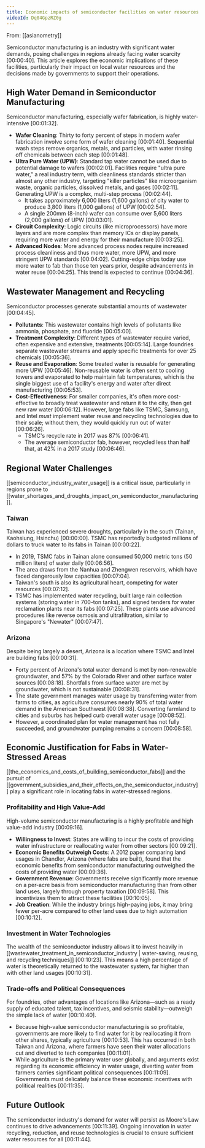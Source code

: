 ```yaml
---
title: Economic impacts of semiconductor facilities on water resources
videoId: Dq04GpzRZ0g
---
```


From: [[asianometry]] <br/> 

Semiconductor manufacturing is an industry with significant water demands, posing challenges in regions already facing water scarcity <a class="yt-timestamp" data-t="00:00:40">[00:00:40]</a>. This article explores the economic implications of these facilities, particularly their impact on local water resources and the decisions made by governments to support their operations.

## High Water Demand in Semiconductor Manufacturing

Semiconductor manufacturing, especially wafer fabrication, is highly water-intensive <a class="yt-timestamp" data-t="00:01:32">[00:01:32]</a>.
*   **Wafer Cleaning**: Thirty to forty percent of steps in modern wafer fabrication involve some form of wafer cleaning <a class="yt-timestamp" data-t="00:01:40">[00:01:40]</a>. Sequential wash steps remove organics, metals, and particles, with water rinsing off chemicals between each step <a class="yt-timestamp" data-t="00:01:48">[00:01:48]</a>.
*   **Ultra Pure Water (UPW)**: Standard tap water cannot be used due to potential damage to wafers <a class="yt-timestamp" data-t="00:02:01">[00:02:01]</a>. Facilities require "ultra pure water," a real industry term, with cleanliness standards stricter than almost any other industry, targeting "killer particles" like microorganism waste, organic particles, dissolved metals, and gases <a class="yt-timestamp" data-t="00:02:11">[00:02:11]</a>. Generating UPW is a complex, multi-step process <a class="yt-timestamp" data-t="00:02:44">[00:02:44]</a>.
    *   It takes approximately 6,000 liters (1,600 gallons) of city water to produce 3,800 liters (1,000 gallons) of UPW <a class="yt-timestamp" data-t="00:02:54">[00:02:54]</a>.
    *   A single 200mm (8-inch) wafer can consume over 5,600 liters (2,000 gallons) of UPW <a class="yt-timestamp" data-t="00:03:01">[00:03:01]</a>.
*   **Circuit Complexity**: Logic circuits (like microprocessors) have more layers and are more complex than memory ICs or display panels, requiring more water and energy for their manufacture <a class="yt-timestamp" data-t="00:03:25">[00:03:25]</a>.
*   **Advanced Nodes**: More advanced process nodes require increased process cleanliness and thus more water, more UPW, and more stringent UPW standards <a class="yt-timestamp" data-t="00:04:02">[00:04:02]</a>. Cutting-edge chips today use more water to fab than those ten years prior, despite advancements in water reuse <a class="yt-timestamp" data-t="00:04:25">[00:04:25]</a>. This trend is expected to continue <a class="yt-timestamp" data-t="00:04:36">[00:04:36]</a>.

## Wastewater Management and Recycling

Semiconductor processes generate substantial amounts of wastewater <a class="yt-timestamp" data-t="00:04:45">[00:04:45]</a>.
*   **Pollutants**: This wastewater contains high levels of pollutants like ammonia, phosphate, and fluoride <a class="yt-timestamp" data-t="00:05:00">[00:05:00]</a>.
*   **Treatment Complexity**: Different types of wastewater require varied, often expensive and extensive, treatments <a class="yt-timestamp" data-t="00:05:14">[00:05:14]</a>. Large foundries separate wastewater streams and apply specific treatments for over 25 chemicals <a class="yt-timestamp" data-t="00:05:36">[00:05:36]</a>.
*   **Reuse and Evaporation**: Some treated water is reusable for generating more UPW <a class="yt-timestamp" data-t="00:05:46">[00:05:46]</a>. Non-reusable water is often sent to cooling towers and evaporated to help maintain fab temperatures, which is the single biggest use of a facility's energy and water after direct manufacturing <a class="yt-timestamp" data-t="00:05:53">[00:05:53]</a>.
*   **Cost-Effectiveness**: For smaller companies, it's often more cost-effective to broadly treat wastewater and return it to the city, then get new raw water <a class="yt-timestamp" data-t="00:06:12">[00:06:12]</a>. However, large fabs like TSMC, Samsung, and Intel *must* implement water reuse and recycling technologies due to their scale; without them, they would quickly run out of water <a class="yt-timestamp" data-t="00:06:26">[00:06:26]</a>.
    *   TSMC's recycle rate in 2017 was 87% <a class="yt-timestamp" data-t="00:06:41">[00:06:41]</a>.
    *   The average semiconductor fab, however, recycled less than half that, at 42% in a 2017 study <a class="yt-timestamp" data-t="00:06:46">[00:06:46]</a>.

## Regional Water Challenges
[[semiconductor_industry_water_usage]] is a critical issue, particularly in regions prone to [[water_shortages_and_droughts_impact_on_semiconductor_manufacturing]].

### Taiwan
Taiwan has experienced severe droughts, particularly in the south (Tainan, Kaohsiung, Hsinchu) <a class="yt-timestamp" data-t="00:00:00">[00:00:00]</a>. TSMC has reportedly budgeted millions of dollars to truck water to its fabs in Tainan <a class="yt-timestamp" data-t="00:00:22">[00:00:22]</a>.
*   In 2019, TSMC fabs in Tainan alone consumed 50,000 metric tons (50 million liters) of water daily <a class="yt-timestamp" data-t="00:06:56">[00:06:56]</a>.
*   The area draws from the Nanhua and Zhengwen reservoirs, which have faced dangerously low capacities <a class="yt-timestamp" data-t="00:07:04">[00:07:04]</a>.
*   Taiwan's south is also its agricultural heart, competing for water resources <a class="yt-timestamp" data-t="00:07:12">[00:07:12]</a>.
*   TSMC has implemented water recycling, built large rain collection systems (storing water in 700-ton tanks), and signed tenders for water reclamation plants near its fabs <a class="yt-timestamp" data-t="00:07:25">[00:07:25]</a>. These plants use advanced procedures like reverse osmosis and ultrafiltration, similar to Singapore's "Newater" <a class="yt-timestamp" data-t="00:07:47">[00:07:47]</a>.

### Arizona
Despite being largely a desert, Arizona is a location where TSMC and Intel are building fabs <a class="yt-timestamp" data-t="00:00:31">[00:00:31]</a>.
*   Forty percent of Arizona's total water demand is met by non-renewable groundwater, and 57% by the Colorado River and other surface water sources <a class="yt-timestamp" data-t="00:08:18">[00:08:18]</a>. Shortfalls from surface water are met by groundwater, which is not sustainable <a class="yt-timestamp" data-t="00:08:31">[00:08:31]</a>.
*   The state government manages water usage by transferring water from farms to cities, as agriculture consumes nearly 90% of total water demand in the American Southwest <a class="yt-timestamp" data-t="00:08:38">[00:08:38]</a>. Converting farmland to cities and suburbs has helped curb overall water usage <a class="yt-timestamp" data-t="00:08:52">[00:08:52]</a>.
*   However, a coordinated plan for water management has not fully succeeded, and groundwater pumping remains a concern <a class="yt-timestamp" data-t="00:08:58">[00:08:58]</a>.

## Economic Justification for Fabs in Water-Stressed Areas
[[the_economics_and_costs_of_building_semiconductor_fabs]] and the pursuit of [[government_subsidies_and_their_effects_on_the_semiconductor_industry]] play a significant role in locating fabs in water-stressed regions.

### Profitability and High Value-Add
High-volume semiconductor manufacturing is a highly profitable and high value-add industry <a class="yt-timestamp" data-t="00:09:16">[00:09:16]</a>.
*   **Willingness to Invest**: States are willing to incur the costs of providing water infrastructure or reallocating water from other sectors <a class="yt-timestamp" data-t="00:09:21">[00:09:21]</a>.
*   **Economic Benefits Outweigh Costs**: A 2012 paper comparing land usages in Chandler, Arizona (where fabs are built), found that the economic benefits from semiconductor manufacturing outweighed the costs of providing water <a class="yt-timestamp" data-t="00:09:36">[00:09:36]</a>.
*   **Government Revenue**: Governments receive significantly more revenue on a per-acre basis from semiconductor manufacturing than from other land uses, largely through property taxation <a class="yt-timestamp" data-t="00:09:58">[00:09:58]</a>. This incentivizes them to attract these facilities <a class="yt-timestamp" data-t="00:10:05">[00:10:05]</a>.
*   **Job Creation**: While the industry brings high-paying jobs, it may bring fewer per-acre compared to other land uses due to high automation <a class="yt-timestamp" data-t="00:10:12">[00:10:12]</a>.

### Investment in Water Technologies
The wealth of the semiconductor industry allows it to invest heavily in [[wastewater_treatment_in_semiconductor_industry | water-saving, reusing, and recycling techniques]] <a class="yt-timestamp" data-t="00:10:23">[00:10:23]</a>. This means a high percentage of water is theoretically returned to the wastewater system, far higher than with other land usages <a class="yt-timestamp" data-t="00:10:31">[00:10:31]</a>.

### Trade-offs and Political Consequences
For foundries, other advantages of locations like Arizona—such as a ready supply of educated talent, tax incentives, and seismic stability—outweigh the simple lack of water <a class="yt-timestamp" data-t="00:10:40">[00:10:40]</a>.
*   Because high-value semiconductor manufacturing is so profitable, governments are more likely to find water for it by reallocating it from other shares, typically agriculture <a class="yt-timestamp" data-t="00:10:53">[00:10:53]</a>. This has occurred in both Taiwan and Arizona, where farmers have seen their water allocations cut and diverted to tech companies <a class="yt-timestamp" data-t="00:11:01">[00:11:01]</a>.
*   While agriculture is the primary water user globally, and arguments exist regarding its economic efficiency in water usage, diverting water from farmers carries significant political consequences <a class="yt-timestamp" data-t="00:11:09">[00:11:09]</a>. Governments must delicately balance these economic incentives with political realities <a class="yt-timestamp" data-t="00:11:35">[00:11:35]</a>.

## Future Outlook
The semiconductor industry's demand for water will persist as Moore's Law continues to drive advancements <a class="yt-timestamp" data-t="00:11:39">[00:11:39]</a>. Ongoing innovation in water recycling, reduction, and reuse technologies is crucial to ensure sufficient water resources for all <a class="yt-timestamp" data-t="00:11:44">[00:11:44]</a>.